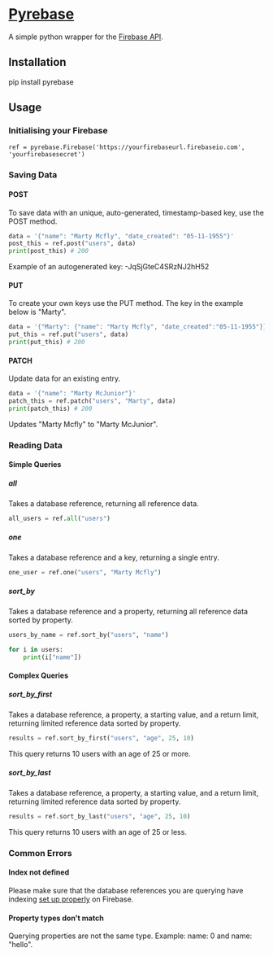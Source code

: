 # [Pyrebase](https://pypi.python.org/pypi/Pyrebase)

A simple python wrapper for the [Firebase API](https://www.firebase.com/docs/rest/guide/).

## Installation

pip install pyrebase

## Usage

### Initialising your Firebase

```
ref = pyrebase.Firebase('https://yourfirebaseurl.firebaseio.com', 'yourfirebasesecret')
```

### Saving Data

#### POST

To save data with an unique, auto-generated, timestamp-based key, use the POST method.

```python
data = '{"name": "Marty Mcfly", "date_created": "05-11-1955"}'
post_this = ref.post("users", data)
print(post_this) # 200
```

Example of an autogenerated key: -JqSjGteC4SRzNJ2hH52

#### PUT

To create your own keys use the PUT method. The key in the example below is "Marty".

```python
data = '{"Marty": {"name": "Marty Mcfly", "date_created":"05-11-1955"}}'
put_this = ref.put("users", data)
print(put_this) # 200
```

#### PATCH

Update data for an existing entry.

```python
data = '{"name": "Marty McJunior"}'
patch_this = ref.patch("users", "Marty", data)
print(patch_this) # 200
```
Updates "Marty Mcfly" to "Marty McJunior".

### Reading Data

#### Simple Queries

##### all

Takes a database reference, returning all reference data.

```python
all_users = ref.all("users")
```

##### one

Takes a database reference and a key, returning a single entry.

```python
one_user = ref.one("users", "Marty Mcfly")
```

##### sort_by

Takes a database reference and a property, returning all reference data sorted by property.

```python
users_by_name = ref.sort_by("users", "name")

for i in users:
    print(i["name"])
```

#### Complex Queries

##### sort_by_first

Takes a database reference, a property, a starting value, and a return limit,
returning limited reference data sorted by property.

```python
results = ref.sort_by_first("users", "age", 25, 10)
```

This query returns 10 users with an age of 25 or more.

##### sort_by_last

Takes a database reference, a property, a starting value, and a return limit,
returning limited reference data sorted by property.


```python
results = ref.sort_by_last("users", "age", 25, 10)
```

This query returns 10 users with an age of 25 or less.


### Common Errors

#### Index not defined

Please make sure that the database references you are querying have indexing
[set up properly](https://www.firebase.com/docs/security/guide/indexing-data.html) on Firebase.

#### Property types don't match

Querying properties are not the same type.
Example: name: 0 and name: "hello".